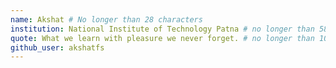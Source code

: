 ```yaml
---
name: Akshat # No longer than 28 characters
institution: National Institute of Technology Patna # no longer than 58 characters
quote: What we learn with pleasure we never forget. # no longer than 100 characters, avoid using quotes(") to guarantee the format remains the same.
github_user: akshatfs
---
```

